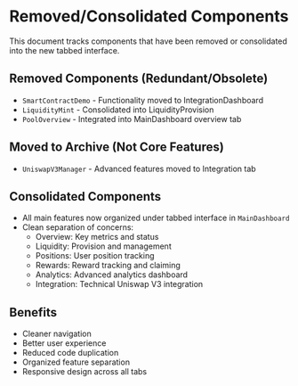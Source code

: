 # Removed/Consolidated Components

This document tracks components that have been removed or consolidated into the new tabbed interface.

## Removed Components (Redundant/Obsolete)
- `SmartContractDemo` - Functionality moved to IntegrationDashboard
- `LiquidityMint` - Consolidated into LiquidityProvision
- `PoolOverview` - Integrated into MainDashboard overview tab

## Moved to Archive (Not Core Features)
- `UniswapV3Manager` - Advanced features moved to Integration tab

## Consolidated Components
- All main features now organized under tabbed interface in `MainDashboard`
- Clean separation of concerns:
  - Overview: Key metrics and status
  - Liquidity: Provision and management
  - Positions: User position tracking
  - Rewards: Reward tracking and claiming
  - Analytics: Advanced analytics dashboard
  - Integration: Technical Uniswap V3 integration

## Benefits
- Cleaner navigation
- Better user experience
- Reduced code duplication
- Organized feature separation
- Responsive design across all tabs